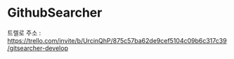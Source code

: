 # GithubSearcher
트렐로 주소 :
https://trello.com/invite/b/UrcinQhP/875c57ba62de9cef5104c09b6c317c39/gitsearcher-develop
